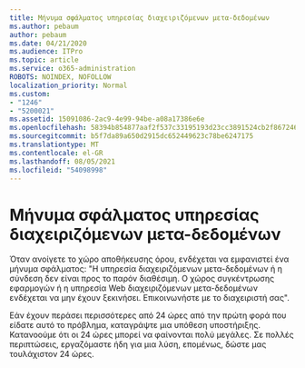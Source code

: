 ```yaml
---
title: Μήνυμα σφάλματος υπηρεσίας διαχειριζόμενων μετα-δεδομένων
ms.author: pebaum
author: pebaum
ms.date: 04/21/2020
ms.audience: ITPro
ms.topic: article
ms.service: o365-administration
ROBOTS: NOINDEX, NOFOLLOW
localization_priority: Normal
ms.custom:
- "1246"
- "5200021"
ms.assetid: 15091086-2ac9-4e99-94be-a08a17386e6e
ms.openlocfilehash: 58394b854877aaf2f537c33195193d23cc3891524cb2f867246ba4bf5f9e73a0
ms.sourcegitcommit: b5f7da89a650d2915dc652449623c78be6247175
ms.translationtype: MT
ms.contentlocale: el-GR
ms.lasthandoff: 08/05/2021
ms.locfileid: "54098998"
---
```

# <a name="managed-metadata-service-error-message"></a>Μήνυμα σφάλματος υπηρεσίας διαχειριζόμενων μετα-δεδομένων

Όταν ανοίγετε το χώρο αποθήκευσης όρου, ενδέχεται να εμφανιστεί ένα μήνυμα σφάλματος: "Η υπηρεσία διαχειριζόμενων μετα-δεδομένων ή η σύνδεση δεν είναι προς το παρόν διαθέσιμη. Ο χώρος συγκέντρωσης εφαρμογών ή η υπηρεσία Web διαχειριζόμενων μετα-δεδομένων ενδέχεται να μην έχουν ξεκινήσει. Επικοινωνήστε με το διαχειριστή σας".
  
Εάν έχουν περάσει περισσότερες από 24 ώρες από την πρώτη φορά που είδατε αυτό το πρόβλημα, καταγράψτε μια υπόθεση υποστήριξης. Κατανοούμε ότι οι 24 ώρες μπορεί να φαίνονται πολύ μεγάλες. Σε πολλές περιπτώσεις, εργαζόμαστε ήδη για μια λύση, επομένως, δώστε μας τουλάχιστον 24 ώρες.
  